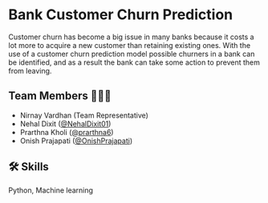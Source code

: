 
# Bank Customer Churn Prediction


Customer churn has become a big issue in many banks because it costs a lot more to acquire a new customer than retaining existing ones. With the use of a customer churn prediction model possible churners in a bank can be identified, and as a result the bank can take some action to prevent them from leaving.


## Team Members 🧑🏻‍💻

- Nirnay Vardhan (Team Representative)
- Nehal Dixit ([@NehalDixit01](https://github.com/NehalDixit01))
- Prarthna Kholi ([@prarthna6](https://github.com/prarthna6))
- Onish Prajapati ([@OnishPrajapati](https://github.com/OnishPrajapati))


## 🛠 Skills
Python, Machine learning

